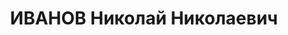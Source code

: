 ---
title: ИВАНОВ Николай Николаевич
description: 'Род. в 1888, Тифлис, русский, обр.: высшее, эсер, член ЦК ПСР. Заключенный
  Внутренней тюрьмы ГПУ

  Обв.: антисоветская деятельность. Приговор: Президиум ВЦИК, 11.01.1924 – ВМН заменена
  5 годами лишения свободы со строгой изоляцией, с окончанием срока 2.08.1926'
---